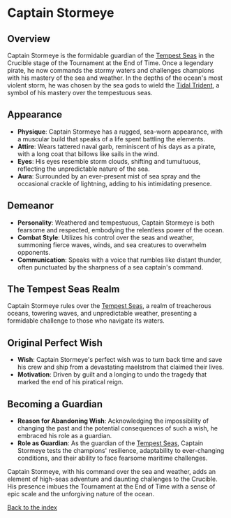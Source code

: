 # Captain Stormeye

## Overview
Captain Stormeye is the formidable guardian of the [Tempest Seas](/locations#5-the-tempest-seas) in the Crucible stage of the Tournament at the End of Time. Once a legendary pirate, he now commands the stormy waters and challenges champions with his mastery of the sea and weather.
In the depths of the ocean's most violent storm, he was chosen by the sea gods to wield the [Tidal Trident](/items#tidal-trident), a symbol of his mastery over the tempestuous seas.

## Appearance
- **Physique**: Captain Stormeye has a rugged, sea-worn appearance, with a muscular build that speaks of a life spent battling the elements.
- **Attire**: Wears tattered naval garb, reminiscent of his days as a pirate, with a long coat that billows like sails in the wind.
- **Eyes**: His eyes resemble storm clouds, shifting and tumultuous, reflecting the unpredictable nature of the sea.
- **Aura**: Surrounded by an ever-present mist of sea spray and the occasional crackle of lightning, adding to his intimidating presence.

## Demeanor
- **Personality**: Weathered and tempestuous, Captain Stormeye is both fearsome and respected, embodying the relentless power of the ocean.
- **Combat Style**: Utilizes his control over the seas and weather, summoning fierce waves, winds, and sea creatures to overwhelm opponents.
- **Communication**: Speaks with a voice that rumbles like distant thunder, often punctuated by the sharpness of a sea captain's command.

## The Tempest Seas Realm
Captain Stormeye rules over the [Tempest Seas](/locations#5-the-tempest-seas), a realm of treacherous oceans, towering waves, and unpredictable weather, presenting a formidable challenge to those who navigate its waters.

## Original Perfect Wish
- **Wish**: Captain Stormeye's perfect wish was to turn back time and save his crew and ship from a devastating maelstrom that claimed their lives.
- **Motivation**: Driven by guilt and a longing to undo the tragedy that marked the end of his piratical reign.

## Becoming a Guardian
- **Reason for Abandoning Wish**: Acknowledging the impossibility of changing the past and the potential consequences of such a wish, he embraced his role as a guardian.
- **Role as Guardian**: As the guardian of the [Tempest Seas](/locations#5-the-tempest-seas), Captain Stormeye tests the champions' resilience, adaptability to ever-changing conditions, and their ability to face fearsome maritime challenges.

Captain Stormeye, with his command over the sea and weather, adds an element of high-seas adventure and daunting challenges to the Crucible. His presence imbues the Tournament at the End of Time with a sense of epic scale and the unforgiving nature of the ocean.

[Back to the index](/index#index)